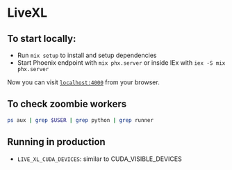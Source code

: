 # LiveXL

## To start locally:

  * Run `mix setup` to install and setup dependencies
  * Start Phoenix endpoint with `mix phx.server` or inside IEx with `iex -S mix phx.server`

Now you can visit [`localhost:4000`](http://localhost:4000) from your browser.


## To check zoombie workers

```bash
ps aux | grep $USER | grep python | grep runner
```

## Running in production

- `LIVE_XL_CUDA_DEVICES`: similar to CUDA_VISIBLE_DEVICES
